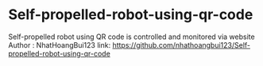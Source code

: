# Self-propelled-robot-using-qr-code
Self-propelled robot using QR code is controlled and monitored via website
Author : NhatHoangBui123
link: https://github.com/nhathoangbui123/Self-propelled-robot-using-qr-code

